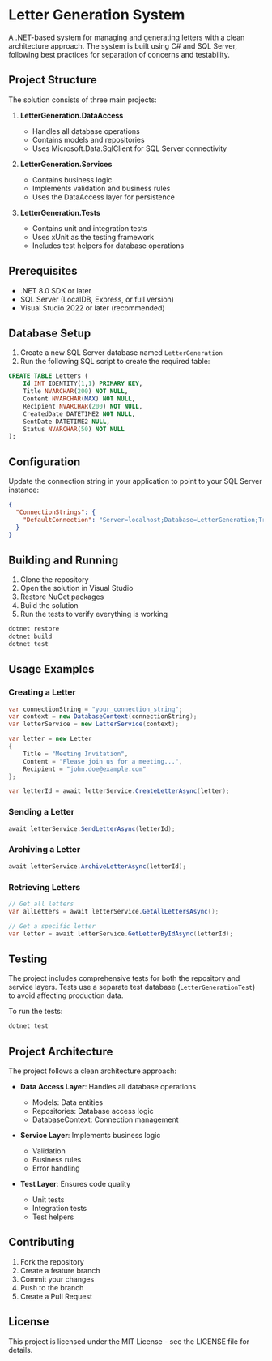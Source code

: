 # Letter Generation System

A .NET-based system for managing and generating letters with a clean architecture approach. The system is built using C# and SQL Server, following best practices for separation of concerns and testability.

## Project Structure

The solution consists of three main projects:

1. **LetterGeneration.DataAccess**
   - Handles all database operations
   - Contains models and repositories
   - Uses Microsoft.Data.SqlClient for SQL Server connectivity

2. **LetterGeneration.Services**
   - Contains business logic
   - Implements validation and business rules
   - Uses the DataAccess layer for persistence

3. **LetterGeneration.Tests**
   - Contains unit and integration tests
   - Uses xUnit as the testing framework
   - Includes test helpers for database operations

## Prerequisites

- .NET 8.0 SDK or later
- SQL Server (LocalDB, Express, or full version)
- Visual Studio 2022 or later (recommended)

## Database Setup

1. Create a new SQL Server database named `LetterGeneration`
2. Run the following SQL script to create the required table:

```sql
CREATE TABLE Letters (
    Id INT IDENTITY(1,1) PRIMARY KEY,
    Title NVARCHAR(200) NOT NULL,
    Content NVARCHAR(MAX) NOT NULL,
    Recipient NVARCHAR(200) NOT NULL,
    CreatedDate DATETIME2 NOT NULL,
    SentDate DATETIME2 NULL,
    Status NVARCHAR(50) NOT NULL
);
```

## Configuration

Update the connection string in your application to point to your SQL Server instance:

```json
{
  "ConnectionStrings": {
    "DefaultConnection": "Server=localhost;Database=LetterGeneration;Trusted_Connection=True;TrustServerCertificate=True;"
  }
}
```

## Building and Running

1. Clone the repository
2. Open the solution in Visual Studio
3. Restore NuGet packages
4. Build the solution
5. Run the tests to verify everything is working

```bash
dotnet restore
dotnet build
dotnet test
```

## Usage Examples

### Creating a Letter

```csharp
var connectionString = "your_connection_string";
var context = new DatabaseContext(connectionString);
var letterService = new LetterService(context);

var letter = new Letter
{
    Title = "Meeting Invitation",
    Content = "Please join us for a meeting...",
    Recipient = "john.doe@example.com"
};

var letterId = await letterService.CreateLetterAsync(letter);
```

### Sending a Letter

```csharp
await letterService.SendLetterAsync(letterId);
```

### Archiving a Letter

```csharp
await letterService.ArchiveLetterAsync(letterId);
```

### Retrieving Letters

```csharp
// Get all letters
var allLetters = await letterService.GetAllLettersAsync();

// Get a specific letter
var letter = await letterService.GetLetterByIdAsync(letterId);
```

## Testing

The project includes comprehensive tests for both the repository and service layers. Tests use a separate test database (`LetterGenerationTest`) to avoid affecting production data.

To run the tests:

```bash
dotnet test
```

## Project Architecture

The project follows a clean architecture approach:

- **Data Access Layer**: Handles all database operations
  - Models: Data entities
  - Repositories: Database access logic
  - DatabaseContext: Connection management

- **Service Layer**: Implements business logic
  - Validation
  - Business rules
  - Error handling

- **Test Layer**: Ensures code quality
  - Unit tests
  - Integration tests
  - Test helpers

## Contributing

1. Fork the repository
2. Create a feature branch
3. Commit your changes
4. Push to the branch
5. Create a Pull Request

## License

This project is licensed under the MIT License - see the LICENSE file for details. 